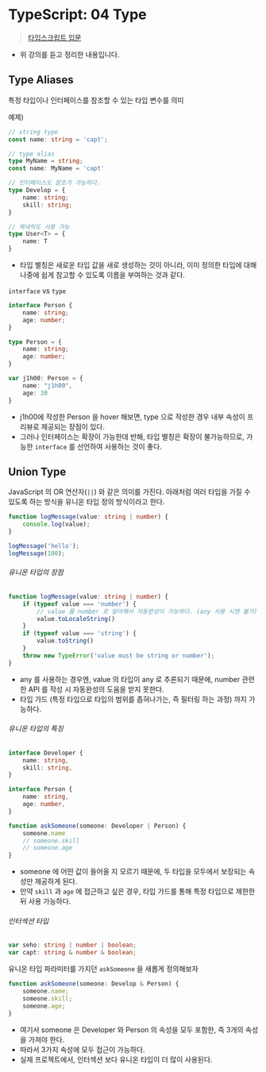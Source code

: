 # TypeScript: 04 Type 

> [타입스크립트 입문](https://www.inflearn.com/course/%ED%83%80%EC%9E%85%EC%8A%A4%ED%81%AC%EB%A6%BD%ED%8A%B8-%EC%9E%85%EB%AC%B8/)

- 위 강의를 듣고 정리한 내용입니다. 

## Type Aliases 

특정 타입이나 인터페이스를 참조할 수 있는 타입 변수를 의미 

예제)

```typescript
// string type 
const name: string = 'capt';

// type alias
type MyName = string;
const name: MyName = 'capt'
```

```typescript
// 인터페이스도 참조가 가능하다. 
type Develop = {
    name: string;
    skill: string;
}

// 제네릭도 사용 가능
type User<T> = {
    name: T
}
```

- 타입 별칭은 새로운 타입 값을 새로 생성하는 것이 아니라, 이미 정의한 타입에 대해 나중에 쉽게 참고할 수 있도록 이름을 부여하는 것과 같다. 

`interface` vs `type`

```typescript
interface Person {
    name: string;
    age: number;
}

type Person = {
    name: string;
    age: number;
}

var j1h00: Person = { 
    name: "j1h00",
    age: 30 
}
```

- j1h00에 작성한 Person 을 hover 해보면, type 으로 작성한 경우 내부 속성이 프리뷰로 제공되는 장점이 있다. 
- 그러나 인터페이스는 확장이 가능한데 반해, 타입 별칭은 확장이 불가능하므로, 가능한 `interface` 를 선언하여 사용하는 것이 좋다. 



## Union Type

JavaScript 의 OR 연산자(`||`) 와 같은 의미를 가진다.  아래처럼 여러 타입을 가질 수 있도록 하는 방식을 유니온 타입 정의 방식이라고 한다. 

```typescript
function logMessage(value: string | number) {
    console.log(value);
}

logMessage('hello');
logMessage(100);
```



###### 유니온 타입의 장점

```typescript
function logMessage(value: string | number) {
	if (typeof value === 'number') {
        // value 를 number 로 알아채서 자동완성이 가능하다. (any 사용 시엔 불가)
        value.toLocaleString()
    }
    if (typeof value === 'string') {
        value.toString()
    }
    throw new TypeError('value must be string or number');
}
```

- any 를 사용하는 경우엔, value 의 타입이 any 로 추론되기 때문에, number 관련한 API 를 작성 시 자동완성의 도움을 받지 못한다. 
- 타입 가드 (특정 타입으로 타입의 범위를 좁혀나가는, 즉 필터링 하는 과정)  까지 가능하다. 



###### 유니온 타입의 특징

```typescript
interface Developer {
    name: string,
    skill: string,
}

interface Person {
    name: string,
    age: number,
}

function askSomeone(someone: Developer | Person) {
    someone.name 
    // someone.skill  
    // someone.age
}
```

- someone 에 어떤 값이 들어올 지 모르기 때문에, 두 타입을 모두에서 보장되는 속성만 제공하게 된다. 
- 만약 `skill` 과 `age` 에 접근하고 싶은 경우, 타입 가드를 통해 특정 타입으로 제한한 뒤  사용 가능하다. 



######  인터섹션 타입 

```typescript
var seho: string | number | boolean;
var capt: string & number & boolean; 
```

유니온 타입 파라미터를 가지던 `askSomeone` 을 새롭게 정의해보자 

```typescript
function askSomeone(someone: Develop & Person) {
    someone.name;
    someone.skill;
    someone.age; 
}
```

- 여기서 someone 은 Developer 와 Person 의 속성을 모두 포함한, 즉 3개의 속성을 가져야 한다. 
- 따라서 3가지 속성에 모두 접근이 가능하다. 
- 실제 프로젝트에서, 인터섹션 보다 유니온 타입이 더 많이 사용된다.  

